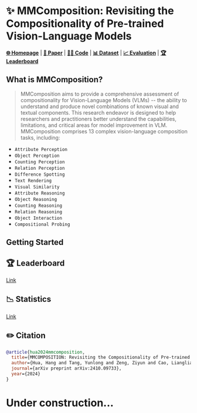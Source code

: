 
# ✨ MMComposition: Revisiting the Compositionality of Pre-trained Vision-Language Models
[**🌐 Homepage**](https://hanghuacs.github.io/MMComposition/) | [**🔬 Paper**](https://arxiv.org/abs/2410.09733) | [**👩‍💻 Code**](https://github.com/hanghuacs/MMComposition_/blob/main/evaluation.py) | [**📊 Dataset**](https://github.com/hanghuacs/MMComposition_) | [**📈 Evaluation**](https://github.com/hanghuacs/MMComposition_) | [**🏆 Leaderboard**](https://hanghuacs.github.io/MMComposition/#leaderboard)

## What is MMComposition?
> MMComposition aims to provide a comprehensive assessment of compositionality for Vision-Language Models (VLMs) -- the ability to understand and produce novel combinations of known visual and textual components. This research endeavor is designed to help researchers and practitioners better understand the capabilities, limitations, and critical areas for model improvement in VLM. MMComposition comprises 13 complex vision-language composition tasks, including:
- `Attribute Perception`
- `Object Perception`
- `Counting Perception`
- `Relation Perception`
- `Difference Spotting`
- `Text Rendering`
- `Visual Similarity`
- `Attribute Reasoning`
- `Object Reasoning`
- `Counting Reasoning`
- `Relation Reasoning`
- `Object Interaction`
- `Compositional Probing`

## Getting Started

## 🏆 Leaderboard
[Link](https://hanghuacs.github.io/MMComposition/#leaderboard)

## 📉 Statistics
[Link](https://hanghuacs.github.io/MMComposition/#benchmark)

## ✏️ Citation
```bibtex
@article{hua2024mmcomposition,
  title={MMCOMPOSITION: Revisiting the Compositionality of Pre-trained Vision-Language Models},
  author={Hua, Hang and Tang, Yunlong and Zeng, Ziyun and Cao, Liangliang and Yang, Zhengyuan and He, Hangfeng and Xu, Chenliang and Luo, Jiebo},
  journal={arXiv preprint arXiv:2410.09733},
  year={2024}
}
```

# Under construction...

